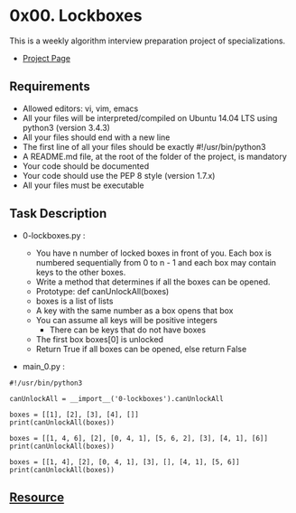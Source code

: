 # 0x00. Lockboxes
This is a weekly algorithm interview preparation project of specializations.
- [Project Page](https://intranet.hbtn.io/projects/498)

## Requirements
- Allowed editors: vi, vim, emacs
- All your files will be interpreted/compiled on Ubuntu 14.04 LTS using python3 (version 3.4.3)
- All your files should end with a new line
- The first line of all your files should be exactly #!/usr/bin/python3
- A README.md file, at the root of the folder of the project, is mandatory
- Your code should be documented
- Your code should use the PEP 8 style (version 1.7.x)
- All your files must be executable

## Task Description
- 0-lockboxes.py :
    - You have n number of locked boxes in front of you. Each box is numbered sequentially from 0 to n - 1 and each box may contain keys to the other boxes.
    - Write a method that determines if all the boxes can be opened.
    - Prototype: def canUnlockAll(boxes)
    - boxes is a list of lists
    - A key with the same number as a box opens that box
    - You can assume all keys will be positive integers
        - There can be keys that do not have boxes
    - The first box boxes[0] is unlocked
    - Return True if all boxes can be opened, else return False

- main_0.py :
```
#!/usr/bin/python3

canUnlockAll = __import__('0-lockboxes').canUnlockAll

boxes = [[1], [2], [3], [4], []]
print(canUnlockAll(boxes))

boxes = [[1, 4, 6], [2], [0, 4, 1], [5, 6, 2], [3], [4, 1], [6]]
print(canUnlockAll(boxes))

boxes = [[1, 4], [2], [0, 4, 1], [3], [], [4, 1], [5, 6]]
print(canUnlockAll(boxes))
```

## [Resource](https://stackoverflow.com/questions/63024056/lockboxes-problem-list-inside-a-list-and-each-list-contains-keys-to-unlock-the)
